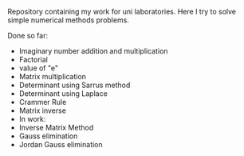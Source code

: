 Repository containing my work for uni laboratories. Here I try to solve simple numerical methods problems.

Done so far:

- Imaginary number addition and multiplication
- Factorial
- value of "e"
- Matrix multiplication
- Determinant using Sarrus method
- Determinant using Laplace
- Crammer Rule
- Matrix inverse
- In work:
- Inverse Matrix Method
- Gauss elimination
- Jordan Gauss elimination
